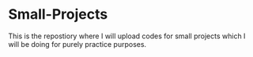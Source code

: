 # Small-Projects

This is the repostiory where I will upload codes for small projects which I will be doing for purely practice purposes.
